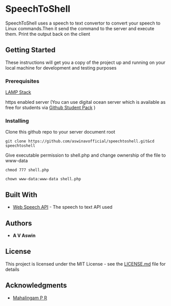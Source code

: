 # SpeechToShell

SpeechToShell uses a speech to text convertor to convert your speech to Linux commands.Then it send the command to the server and execute them. Print the output back on the client

## Getting Started

These instructions will get you a copy of the project up and running on your local machine for development and testing purposes
### Prerequisites

[LAMP Stack](https://www.digitalocean.com/community/tutorials/how-to-install-linux-apache-mysql-php-lamp-stack-on-ubuntu-16-04)

https enabled server (You can use digital ocean server which is available as free for students via [Github Student Pack](https://education.github.com/pack)
)



### Installing



Clone this github repo to your server document root

```
git clone https://github.com/aswinavofficial/speechtoshell.git&cd speechtoshell
```

Give executable permission to shell.php and change ownership of the file to www-data

```
chmod 777 shell.php
```

```
chown www-data:www-data shell.php
```




## Built With

* [Web Speech API](https://developer.mozilla.org/en-US/docs/Web/API/Web_Speech_API) - The speech to text API used 


## Authors

* **A V Aswin** 


## License

This project is licensed under the MIT License - see the [LICENSE.md](LICENSE.md) file for details

## Acknowledgments
 
* [Mahalingam P R](https://www.linkedin.com/in/prmahalingam) 
